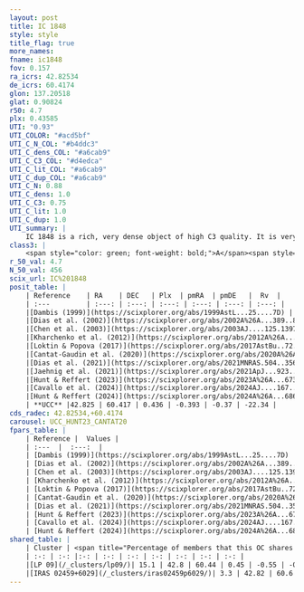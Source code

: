 ```yaml
---
layout: post
title: IC 1848
style: style
title_flag: true
more_names: 
fname: ic1848
fov: 0.157
ra_icrs: 42.82534
de_icrs: 60.4174
glon: 137.20518
glat: 0.90824
r50: 4.7
plx: 0.43585
UTI: "0.93"
UTI_COLOR: "#acd5bf"
UTI_C_N_COL: "#b4ddc3"
UTI_C_dens_COL: "#a6cab9"
UTI_C_C3_COL: "#d4edca"
UTI_C_lit_COL: "#a6cab9"
UTI_C_dup_COL: "#a6cab9"
UTI_C_N: 0.88
UTI_C_dens: 1.0
UTI_C_C3: 0.75
UTI_C_lit: 1.0
UTI_C_dup: 1.0
UTI_summary: |
    IC 1848 is a rich, very dense object of high C3 quality. It is very well-studied in the literature. This object shares a small percentage of members with 2 later reported entries.
class3: |
    <span style="color: green; font-weight: bold;">A</span><span style="color: #FFC300; font-weight: bold;">B</span>
r_50_val: 4.7
N_50_val: 456
scix_url: IC%201848
posit_table: |
    | Reference    | RA    | DEC   | Plx  | pmRA  | pmDE   |  Rv  |
    | :---         | :---: | :---: | :---: | :---: | :---: | :---: |
    |[Dambis (1999)](https://scixplorer.org/abs/1999AstL...25....7D) | 42.337 | 60.634 | -- | -- | -- | -- |
    |[Dias et al. (2002)](https://scixplorer.org/abs/2002A%26A...389..871D) | 42.8 | 60.433 | -- | -5.15 | 0.35 | -33.76 |
    |[Chen et al. (2003)](https://scixplorer.org/abs/2003AJ....125.1397C) | 42.888 | 60.501 | -- | -5.15 | 0.35 | -22.0 |
    |[Kharchenko et al. (2012)](https://scixplorer.org/abs/2012A%26A...543A.156K) | 42.777 | 60.41 | -- | -0.79 | -0.89 | -- |
    |[Loktin & Popova (2017)](https://scixplorer.org/abs/2017AstBu..72..257L) | 42.795 | 60.434 | -- | -0.731 | -1.67 | -47.4 |
    |[Cantat-Gaudin et al. (2020)](https://scixplorer.org/abs/2020A%26A...640A...1C) | 42.855 | 60.419 | 0.415 | -0.372 | -0.315 | -- |
    |[Dias et al. (2021)](https://scixplorer.org/abs/2021MNRAS.504..356D) | 42.909 | 60.417 | 0.401 | -0.374 | -0.321 | -57.452 |
    |[Jaehnig et al. (2021)](https://scixplorer.org/abs/2021ApJ...923..129J) | 42.839 | 60.426 | 0.464 | -0.327 | -0.32 | -- |
    |[Hunt & Reffert (2023)](https://scixplorer.org/abs/2023A%26A...673A.114H) | 42.791 | 60.408 | 0.443 | -0.399 | -0.415 | -14.888 |
    |[Cavallo et al. (2024)](https://scixplorer.org/abs/2024AJ....167...12C) | 42.838 | 60.44 | 0.448 | -- | -- | -- |
    |[Hunt & Reffert (2024)](https://scixplorer.org/abs/2024A%26A...686A..42H) | 42.791 | 60.408 | 0.443 | -0.399 | -0.415 | -14.888 |
    | **UCC** |42.825 | 60.417 | 0.436 | -0.393 | -0.37 | -22.34 | 
cds_radec: 42.82534,+60.4174
carousel: UCC_HUNT23_CANTAT20
fpars_table: |
    | Reference |  Values |
    | :---  |  :---:  |
    | [Dambis (1999)](https://scixplorer.org/abs/1999AstL...25....7D) | `E_B-V_=0.617, DM0=11.39, log_age_=6.8` |
    | [Dias et al. (2002)](https://scixplorer.org/abs/2002A%26A...389..871D) | `E(B-V)=0.66, Dist=2200.0, Age=6.7` |
    | [Chen et al. (2003)](https://scixplorer.org/abs/2003AJ....125.1397C) | `HDis=2002, Age=0.0` |
    | [Kharchenko et al. (2012)](https://scixplorer.org/abs/2012A%26A...543A.156K) | `e_bv=0.67, distance=1500, log_age=6.85` |
    | [Loktin & Popova (2017)](https://scixplorer.org/abs/2017AstBu..72..257L) | `E(B-V)=0.606, Dmod=11.464, logt=6.838` |
    | [Cantat-Gaudin et al. (2020)](https://scixplorer.org/abs/2020A%26A...640A...1C) | `AVNN=1.75, DMNN=11.9, AgeNN=7.2` |
    | [Dias et al. (2021)](https://scixplorer.org/abs/2021MNRAS.504..356D) | `Av=1.879, Dist=2004, logage=7.094, [Fe/H]=-0.1` |
    | [Hunt & Reffert (2023)](https://scixplorer.org/abs/2023A%26A...673A.114H) | `AV50=1.856, diffAV50=2.439, MOD50=11.576, logAge50=6.969` |
    | [Cavallo et al. (2024)](https://scixplorer.org/abs/2024AJ....167...12C) | `AV50=1.97, dMod50=11.46, logAge50=6.76, [Fe/H]50=-0.2` |
    | [Hunt & Reffert (2024)](https://scixplorer.org/abs/2024A%26A...686A..42H) | `MassJ=1541.37` |
shared_table: |
    | Cluster | <span title="Percentage of members that this OC shares with the ones listed">%</span>   | RA   | DEC   | Plx   | pmRA  | pmDE  | Rv | UTI |
    | :-: | :-: |:-: | :-: | :-: | :-: | :-: | :-: | :-: |
    |[LP 09](/_clusters/lp09/)| 15.1 | 42.8 | 60.44 | 0.45 | -0.55 | -0.45 | -27.92 |0.05 |
    |[IRAS 02459+6029](/_clusters/iras02459p6029/)| 3.3 | 42.82 | 60.6 | 0.46 | -0.53 | -0.39 | -16.76 |0.07 |
---
```

